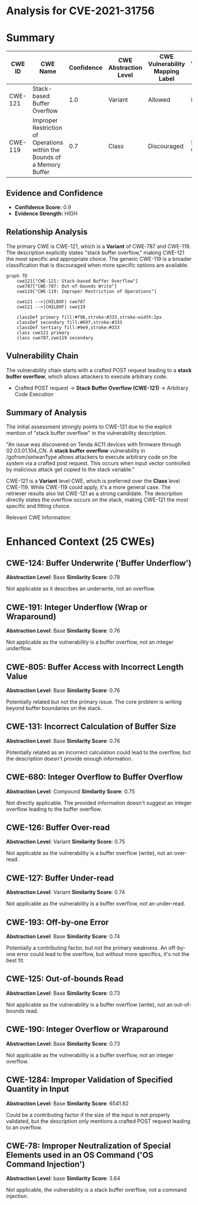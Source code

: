 # Analysis for CVE-2021-31756

# Summary

| CWE ID | CWE Name | Confidence | CWE Abstraction Level | CWE Vulnerability Mapping Label | CWE-Vulnerability Mapping Notes |
|---|---|---|---|---|---|
| CWE-121 | Stack-based Buffer Overflow | 1.0 | Variant | Allowed | Primary CWE |
| CWE-119 | Improper Restriction of Operations within the Bounds of a Memory Buffer | 0.7 | Class | Discouraged | Secondary Candidate |

## Evidence and Confidence

*   **Confidence Score:** 0.9
*   **Evidence Strength:** HIGH

## Relationship Analysis
The primary CWE is CWE-121, which is a **Variant** of CWE-787 and CWE-119. The description explicitly states "stack buffer overflow," making CWE-121 the most specific and appropriate choice. The generic CWE-119 is a broader classification that is discouraged when more specific options are available.

```mermaid
graph TD
    cwe121["CWE-121: Stack-based Buffer Overflow"]
    cwe787["CWE-787: Out-of-bounds Write"]
    cwe119["CWE-119: Improper Restriction of Operations"]

    cwe121 -->|CHILDOF| cwe787
    cwe121 -->|CHILDOF| cwe119
    
    classDef primary fill:#f96,stroke:#333,stroke-width:2px
    classDef secondary fill:#69f,stroke:#333
    classDef tertiary fill:#9e9,stroke:#333
    class cwe121 primary
    class cwe787,cwe119 secondary
```

## Vulnerability Chain
The vulnerability chain starts with a crafted POST request leading to a **stack buffer overflow**, which allows attackers to execute arbitrary code.
  - Crafted POST request -> **Stack Buffer Overflow (CWE-121)** -> Arbitrary Code Execution

## Summary of Analysis
The initial assessment strongly points to CWE-121 due to the explicit mention of "stack buffer overflow" in the vulnerability description.

"An issue was discovered on Tenda AC11 devices with firmware through 02.03.01.104_CN. A **stack buffer overflow** vulnerability in /gofrom/setwanType allows attackers to execute arbitrary code on the system via a crafted post request. This occurs when input vector controlled by malicious attack get copied to the stack variable."

CWE-121 is a **Variant** level CWE, which is preferred over the **Class** level CWE-119. While CWE-119 could apply, it's a more general case. The retriever results also list CWE-121 as a strong candidate. The description directly states the overflow occurs on the stack, making CWE-121 the most specific and fitting choice.

Relevant CWE Information:

# Enhanced Context (25 CWEs)

## CWE-124: Buffer Underwrite ('Buffer Underflow')
**Abstraction Level**: Base
**Similarity Score**: 0.78

Not applicable as it describes an underwrite, not an overflow.

## CWE-191: Integer Underflow (Wrap or Wraparound)
**Abstraction Level**: Base
**Similarity Score**: 0.76

Not applicable as the vulnerability is a buffer overflow, not an integer underflow.

## CWE-805: Buffer Access with Incorrect Length Value
**Abstraction Level**: Base
**Similarity Score**: 0.76

Potentially related but not the primary issue. The core problem is writing beyond buffer boundaries on the stack.

## CWE-131: Incorrect Calculation of Buffer Size
**Abstraction Level**: Base
**Similarity Score**: 0.76

Potentially related as an incorrect calculation could lead to the overflow, but the description doesn't provide enough information.

## CWE-680: Integer Overflow to Buffer Overflow
**Abstraction Level**: Compound
**Similarity Score**: 0.75

Not directly applicable. The provided information doesn't suggest an integer overflow leading to the buffer overflow.

## CWE-126: Buffer Over-read
**Abstraction Level**: Variant
**Similarity Score**: 0.75

Not applicable as the vulnerability is a buffer overflow (write), not an over-read.

## CWE-127: Buffer Under-read
**Abstraction Level**: Variant
**Similarity Score**: 0.74

Not applicable as the vulnerability is a buffer overflow, not an under-read.

## CWE-193: Off-by-one Error
**Abstraction Level**: Base
**Similarity Score**: 0.74

Potentially a contributing factor, but not the primary weakness. An off-by-one error could lead to the overflow, but without more specifics, it's not the best fit.

## CWE-125: Out-of-bounds Read
**Abstraction Level**: Base
**Similarity Score**: 0.73

Not applicable as the vulnerability is a buffer overflow (write), not an out-of-bounds read.

## CWE-190: Integer Overflow or Wraparound
**Abstraction Level**: Base
**Similarity Score**: 0.73

Not applicable as the vulnerability is a buffer overflow, not an integer overflow.

## CWE-1284: Improper Validation of Specified Quantity in Input
**Abstraction Level**: Base
**Similarity Score**: 6541.62

Could be a contributing factor if the size of the input is not properly validated, but the description only mentions a crafted POST request leading to an overflow.

## CWE-78: Improper Neutralization of Special Elements used in an OS Command ('OS Command Injection')
**Abstraction Level**: base
**Similarity Score**: 3.64

Not applicable, the vulnerability is a stack buffer overflow, not a command injection.